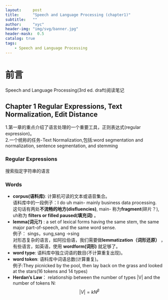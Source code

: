 ```yaml
---
layout:     post
title:      "Speech and Language Processing (chapter1)"
subtitle:   ""
author:     "xyc"
header-img: "img/svg/banner.jpg"
header-mask:  0.5
catalog: true
tags:
    - Speech and Language Processing
---
```


<script type="text/javascript" src="http://cdn.mathjax.org/mathjax/latest/MathJax.js?config=default"></script>
# 前言
Speech and Language Processing(3rd ed. draft)阅读笔记
## Chapter 1 Regular Expressions, Text Normalization, Edit Distance
1.第一章的重点介绍了语言处理的一个重要工具，正则表达式(regular expression)。  
2.一个统称的任务-Text Normalization,包括:word segmentation and normalization, sentence segmentation, and stemming  
### Regular Expressions
搜索指定字符串的语言
### Words
- **corpus(语料库)**: 计算机可读的文本或语音集合。  
语料库中的一段例子：I do uh main- mainly business data processing.   
这句话有两处**不流畅的地方(disfluencies)**, main- 称为**fragment**(碎片？), uh称为 **filters or filled paused(填充词)** 。  
- **lemma(词元?)** : a set of lexical forms having the same stem, the same major part-of-speech, and the same word sense.  
例子： sings，sung,sang ->sing  
对形态复杂的语言，如阿拉伯语，我们需要做**lemmatization（词形还原）** ，有些语言，如英语，使用 **wordform(词形)** 就足够了。  
- **word type**: 语料库中独立词语的数目(不计算重复出现)。  
- **word token**: 语料库中词语总数(计算重复)。  
例子:They picnicked by the pool, then lay back on the grass and looked at the stars(16 tokens and 14 types)
 - **Herdan’s Law**： relationship between the number of types |V| and the number of tokens N:  
 $$|V| = kN^{\beta}$$
 

